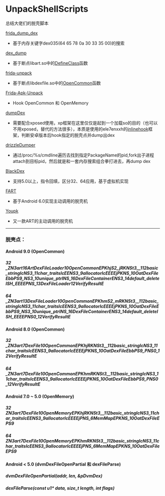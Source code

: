# UnpackShellScripts
总结大佬们的脱壳脚本

[frida_dump_dex](https://github.com/hluwa/FRIDA-DEXDump)
- 基于内存关键字dex035(64 65 78 0a 30 33 35 00)的搜索

[dex_dump](https://github.com/lasting-yang/frida_dump)
- 基于断点libart.so中的[DefineClass](https://cs.android.com/android/platform/superproject/+/master:art/runtime/class_linker.cc;l=3271;bpv=0;bpt=1)函数

[frida-unpack](https://github.com/dstmath/frida-unpack)
- 基于断点libdexfile.so中的[OpenCommon](https://cs.android.com/android/platform/superproject/+/master:art/libdexfile/dex/dex_file_loader.cc;l=316?q=OpenCommon&sq=&ss=android%2Fplatform%2Fsuperproject)函数

[Frida-Apk-Unpack](https://github.com/GuoQiang1993/Frida-Apk-Unpack)
- Hook OpenCommon 和 OpenMemory

[dumpDex](https://github.com/WrBug/dumpDex)
- 需要配合xposed使用，xp框架在这里仅仅是起到一个加载so的目的（也可以不用xposed，替代的方法很多），本质是使用的ele7enxxh的[inlinehook](https://github.com/ele7enxxh/Android-Inline-Hook)框架，判断安卓版本后hook指定的脱壳点并dump出dex

[drizzleDumper](https://github.com/DrizzleRisk/drizzleDumper)
- 通过/proc/%s/cmdline遍历去找到指定PackageName的pid,fork出子进程attach到目标pid，然后就是和一套内存搜索组合拳打进去，再dump dex

[BlackDex](https://github.com/CodingGay/BlackDex)
- 支持5.0以上，指令回填，区分32、64应用，基于虚拟机实现

[FART](https://github.com/hanbinglengyue/FART)
- 基于Android 6.0实现主动调用的脱壳机

[Youpk](https://github.com/Youlor/Youpk)
- 又一款ART的主动调用的脱壳机

---
### 脱壳点：
#### **Android 9.0** (OpenCommon)
##### 32 _ZN3art16ArtDexFileLoader10OpenCommonEPKhjS2_jRKNSt3__112basic_stringIcNS3_11char_traitsIcEENS3_9allocatorIcEEEEjPKNS_10OatDexFileEbbPS9_NS3_10unique_ptrINS_16DexFileContainerENS3_14default_deleteISH_EEEEPNS_13DexFileLoader12VerifyResultE
##### 64 _ZN3art13DexFileLoader10OpenCommonEPKhmS2_mRKNSt3__112basic_stringIcNS3_11char_traitsIcEENS3_9allocatorIcEEEEjPKNS_10OatDexFileEbbPS9_NS3_10unique_ptrINS_16DexFileContainerENS3_14default_deleteISH_EEEEPNS0_12VerifyResultE

#### **Android 8.0** (OpenCommon)
##### 32 _ZN3art7DexFile10OpenCommonEPKhjRKNSt3__112basic_stringIcNS3_11char_traitsIcEENS3_9allocatorIcEEEEjPKNS_10OatDexFileEbbPS9_PNS0_12VerifyResultE
##### 64 _ZN3art7DexFile10OpenCommonEPKhmRKNSt3__112basic_stringIcNS3_11char_traitsIcEENS3_9allocatorIcEEEEjPKNS_10OatDexFileEbbPS9_PNS0_12VerifyResultE

#### **Android 7.0 ~ 5.0** (OpenMemory)
##### 32 _ZN3art7DexFile10OpenMemoryEPKhjRKNSt3__112basic_stringIcNS3_11char_traitsIcEENS3_9allocatorIcEEEEjPNS_6MemMapEPKNS_10OatDexFileEPS9_
##### 64 _ZN3art7DexFile10OpenMemoryEPKhmRKNSt3__112basic_stringIcNS3_11char_traitsIcEENS3_9allocatorIcEEEEjPNS_6MemMapEPKNS_10OatDexFileEPS9_

#### **Android < 5.0** (dvmDexFileOpenPartial 和 dexFileParse)
##### dvmDexFileOpenPartial(addr, len, &pDvmDex)
##### dexFileParse(const u1* data, size_t length, int flags)

